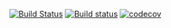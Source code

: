 [![Build Status](https://travis-ci.org/kaneplusplus/borrow.svg?branch=master)](https://travis-ci.org/kaneplusplus/borrow)
[![Build status](https://ci.appveyor.com/api/projects/status/fin449u7garroms4/branch/master?svg=true)](https://ci.appveyor.com/project/kaneplusplus/borrow/branch/master)
[![codecov](https://codecov.io/gh/kaneplusplus/borrow/branch/master/graph/badge.svg)](https://codecov.io/gh/kaneplusplus/borrow)
